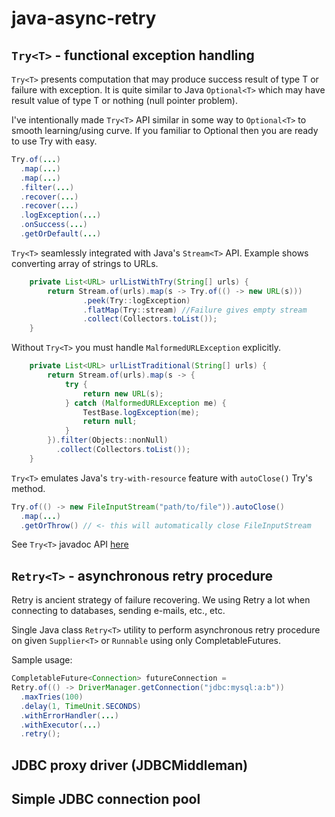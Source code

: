 # java-async-retry

## `Try<T>` - functional exception handling

`Try<T>` presents computation that may produce success result of type T or failure with exception. It is quite similar to Java `Optional<T>` which may have result value of type T or nothing (null pointer problem). 

I've intentionally made `Try<T>` API similar in some way to `Optional<T>` to smooth learning/using curve. If you familiar to Optional then you are ready to use Try with easy.

```java
Try.of(...)
  .map(...)
  .map(...)
  .filter(...)
  .recover(...)
  .recover(...)
  .logException(...)
  .onSuccess(...)
  .getOrDefault(...)
```

`Try<T>` seamlessly integrated with Java's `Stream<T>` API.
Example shows converting array of strings to URLs.

```java
    private List<URL> urlListWithTry(String[] urls) {
        return Stream.of(urls).map(s -> Try.of(() -> new URL(s)))
                .peek(Try::logException)
                .flatMap(Try::stream) //Failure gives empty stream
                .collect(Collectors.toList());
    }
```

Without `Try<T>` you must handle `MalformedURLException` explicitly.

```java
    private List<URL> urlListTraditional(String[] urls) {
        return Stream.of(urls).map(s -> {
            try {
                return new URL(s);
            } catch (MalformedURLException me) {
                TestBase.logException(me);
                return null;
            }
        }).filter(Objects::nonNull)
          .collect(Collectors.toList());
    }
```

`Try<T>` emulates Java's `try-with-resource` feature with `autoClose()` Try's method.

```java
Try.of(() -> new FileInputStream("path/to/file")).autoClose()
  .map(...)
  .getOrThrow() // <- this will automatically close FileInputStream
```

See `Try<T>` javadoc API [here](https://github.com/skopylov58/java-async-retry/blob/master/try/javadoc/)

## `Retry<T>` - asynchronous retry procedure

Retry is ancient strategy of failure recovering. We using Retry a lot when connecting to databases, sending e-mails, etc., etc.

Single Java class `Retry<T>` utility to perform asynchronous retry procedure on given `Supplier<T>` or `Runnable` using only CompletableFutures.

Sample usage:

```java
CompletableFuture<Connection> futureConnection = 
Retry.of(() -> DriverManager.getConnection("jdbc:mysql:a:b"))
  .maxTries(100)
  .delay(1, TimeUnit.SECONDS)
  .withErrorHandler(...)
  .withExecutor(...)
  .retry();
```

## JDBC proxy driver (JDBCMiddleman)

## Simple JDBC connection pool

  


